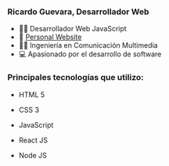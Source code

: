 ### Ricardo Guevara, Desarrollador Web

- 🧑‍💻 Desarrollador Web JavaScript
- 🔗 [Personal Website](https://ricardo-dev-portfolio.netlify.app/)
- 🧑‍🎓 Ingeniería en Comunicación Multimedia
- 💻 Apasionado por el desarrollo de software

### Principales tecnologías que utilizo:

- HTML 5
- CSS 3
- JavaScript

- React JS
- Node JS


